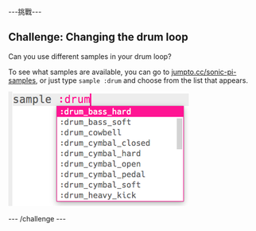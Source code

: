 \---挑戰\---

## Challenge: Changing the drum loop

Can you use different samples in your drum loop?

To see what samples are available, you can go to [jumpto.cc/sonic-pi-samples](http://jumpto.cc/sonic-pi-samples), or just type `sample :drum` and choose from the list that appears.

![截圖](images/dj-drum-challenge.png)

\--- /challenge \---